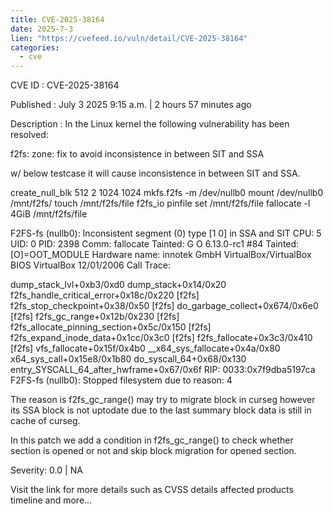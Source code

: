 ```yaml
--- 
title: CVE-2025-38164
date: 2025-7-3
lien: "https://cvefeed.io/vuln/detail/CVE-2025-38164"
categories:
  - cve
---
```


CVE ID : CVE-2025-38164

Published :  July 3
2025
9:15 a.m. | 2 hours
57 minutes ago

Description : In the Linux kernel
the following vulnerability has been resolved:

f2fs: zone: fix to avoid inconsistence in between SIT and SSA

w/ below testcase
it will cause inconsistence in between SIT and SSA.

create_null_blk 512 2 1024 1024
mkfs.f2fs -m /dev/nullb0
mount /dev/nullb0 /mnt/f2fs/
touch /mnt/f2fs/file
f2fs_io pinfile set /mnt/f2fs/file
fallocate -l 4GiB /mnt/f2fs/file

F2FS-fs (nullb0): Inconsistent segment (0) type [1
0] in SSA and SIT
CPU: 5 UID: 0 PID: 2398 Comm: fallocate Tainted: G           O       6.13.0-rc1 #84
Tainted: [O]=OOT_MODULE
Hardware name: innotek GmbH VirtualBox/VirtualBox
BIOS VirtualBox 12/01/2006
Call Trace:
 
 dump_stack_lvl+0xb3/0xd0
 dump_stack+0x14/0x20
 f2fs_handle_critical_error+0x18c/0x220 [f2fs]
 f2fs_stop_checkpoint+0x38/0x50 [f2fs]
 do_garbage_collect+0x674/0x6e0 [f2fs]
 f2fs_gc_range+0x12b/0x230 [f2fs]
 f2fs_allocate_pinning_section+0x5c/0x150 [f2fs]
 f2fs_expand_inode_data+0x1cc/0x3c0 [f2fs]
 f2fs_fallocate+0x3c3/0x410 [f2fs]
 vfs_fallocate+0x15f/0x4b0
 __x64_sys_fallocate+0x4a/0x80
 x64_sys_call+0x15e8/0x1b80
 do_syscall_64+0x68/0x130
 entry_SYSCALL_64_after_hwframe+0x67/0x6f
RIP: 0033:0x7f9dba5197ca
F2FS-fs (nullb0): Stopped filesystem due to reason: 4

The reason is f2fs_gc_range() may try to migrate block in curseg
however
its SSA block is not uptodate due to the last summary block data is still
in cache of curseg.

In this patch
we add a condition in f2fs_gc_range() to check whether
section is opened or not
and skip block migration for opened section.

Severity: 0.0 | NA

Visit the link for more details
such as CVSS details
affected products
timeline
and more...
